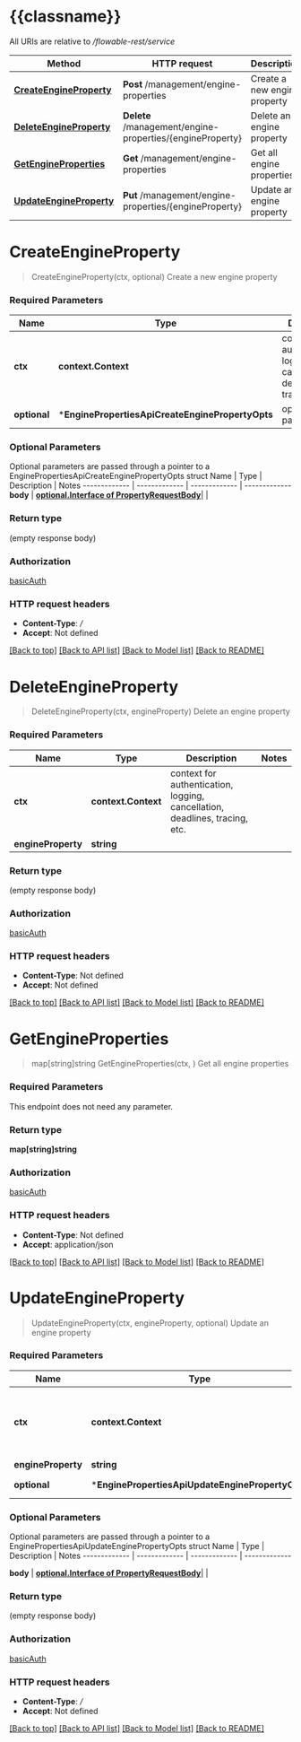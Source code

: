 # {{classname}}

All URIs are relative to */flowable-rest/service*

Method | HTTP request | Description
------------- | ------------- | -------------
[**CreateEngineProperty**](EnginePropertiesApi.md#CreateEngineProperty) | **Post** /management/engine-properties | Create a new engine property
[**DeleteEngineProperty**](EnginePropertiesApi.md#DeleteEngineProperty) | **Delete** /management/engine-properties/{engineProperty} | Delete an engine property
[**GetEngineProperties**](EnginePropertiesApi.md#GetEngineProperties) | **Get** /management/engine-properties | Get all engine properties
[**UpdateEngineProperty**](EnginePropertiesApi.md#UpdateEngineProperty) | **Put** /management/engine-properties/{engineProperty} | Update an engine property

# **CreateEngineProperty**
> CreateEngineProperty(ctx, optional)
Create a new engine property

### Required Parameters

Name | Type | Description  | Notes
------------- | ------------- | ------------- | -------------
 **ctx** | **context.Context** | context for authentication, logging, cancellation, deadlines, tracing, etc.
 **optional** | ***EnginePropertiesApiCreateEnginePropertyOpts** | optional parameters | nil if no parameters

### Optional Parameters
Optional parameters are passed through a pointer to a EnginePropertiesApiCreateEnginePropertyOpts struct
Name | Type | Description  | Notes
------------- | ------------- | ------------- | -------------
 **body** | [**optional.Interface of PropertyRequestBody**](PropertyRequestBody.md)|  | 

### Return type

 (empty response body)

### Authorization

[basicAuth](../README.md#basicAuth)

### HTTP request headers

 - **Content-Type**: */*
 - **Accept**: Not defined

[[Back to top]](#) [[Back to API list]](../README.md#documentation-for-api-endpoints) [[Back to Model list]](../README.md#documentation-for-models) [[Back to README]](../README.md)

# **DeleteEngineProperty**
> DeleteEngineProperty(ctx, engineProperty)
Delete an engine property

### Required Parameters

Name | Type | Description  | Notes
------------- | ------------- | ------------- | -------------
 **ctx** | **context.Context** | context for authentication, logging, cancellation, deadlines, tracing, etc.
  **engineProperty** | **string**|  | 

### Return type

 (empty response body)

### Authorization

[basicAuth](../README.md#basicAuth)

### HTTP request headers

 - **Content-Type**: Not defined
 - **Accept**: Not defined

[[Back to top]](#) [[Back to API list]](../README.md#documentation-for-api-endpoints) [[Back to Model list]](../README.md#documentation-for-models) [[Back to README]](../README.md)

# **GetEngineProperties**
> map[string]string GetEngineProperties(ctx, )
Get all engine properties

### Required Parameters
This endpoint does not need any parameter.

### Return type

**map[string]string**

### Authorization

[basicAuth](../README.md#basicAuth)

### HTTP request headers

 - **Content-Type**: Not defined
 - **Accept**: application/json

[[Back to top]](#) [[Back to API list]](../README.md#documentation-for-api-endpoints) [[Back to Model list]](../README.md#documentation-for-models) [[Back to README]](../README.md)

# **UpdateEngineProperty**
> UpdateEngineProperty(ctx, engineProperty, optional)
Update an engine property

### Required Parameters

Name | Type | Description  | Notes
------------- | ------------- | ------------- | -------------
 **ctx** | **context.Context** | context for authentication, logging, cancellation, deadlines, tracing, etc.
  **engineProperty** | **string**|  | 
 **optional** | ***EnginePropertiesApiUpdateEnginePropertyOpts** | optional parameters | nil if no parameters

### Optional Parameters
Optional parameters are passed through a pointer to a EnginePropertiesApiUpdateEnginePropertyOpts struct
Name | Type | Description  | Notes
------------- | ------------- | ------------- | -------------

 **body** | [**optional.Interface of PropertyRequestBody**](PropertyRequestBody.md)|  | 

### Return type

 (empty response body)

### Authorization

[basicAuth](../README.md#basicAuth)

### HTTP request headers

 - **Content-Type**: */*
 - **Accept**: Not defined

[[Back to top]](#) [[Back to API list]](../README.md#documentation-for-api-endpoints) [[Back to Model list]](../README.md#documentation-for-models) [[Back to README]](../README.md)

